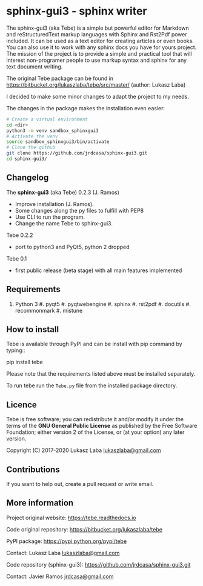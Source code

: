 sphinx-gui3 - sphinx writer
============================
The sphinx-gui3 (aka Tebe) is a simple but powerful editor for Markdown and reStructuredText markup languages
with Sphinx and Rst2Pdf power included.
It can be used as a text editor for creating articles or even books.
You can also use it to work with any sphinx docs you have for yours project.
The mission of the project is to provide a simple and practical tool that will interest non-programer people
to use markup syntax and sphinx for any text document writing.

The original Tebe package can be found in https://bitbucket.org/lukaszlaba/tebe/src/master/ (author: Lukasz Laba)

I decided to make some minor changes to adapt the project to my needs.

The changes in the package makes the installation even easier:
   
```bash
# Create a virtual environment
cd <dir>
python3 -m venv sandbox_sphinxgui3
# Activate the venv
source sandbox_sphinxgui3/bin/activate
# Clone the github
git clone https://github.com/jrdcasa/sphinx-gui3.git
cd sphinx-gui3/

```


Changelog
---------
The **sphinx-gui3** (aka Tebe) 0.2.3 (J. Ramos)

- Improve installation (J. Ramos).
- Some changes along the py files to fulfill with PEP8
- Use CLI to run the program.
- Change the name Tebe to sphinx-gui3.

Tebe 0.2.2

- port to python3 and PyQt5, python 2 dropped

Tebe 0.1

- first public release (beta stage) with all main features implemented


Requirements
------------
1. Python 3
#. pyqt5
#. pyqtwebengine 
#. sphinx
#. rst2pdf
#. docutils
#. recommonmark
#. mistune

How to install
--------------
Tebe is available through PyPI and can be install with pip command by typing::

   pip install tebe

Please note that the requirements listed above must be installed separately.

To run tebe run the ``Tebe.py`` file from the installed package directory.

Licence
-------
Tebe is free software;
you can redistribute it and/or modify it under the terms of the **GNU General Public License**
as published by the Free Software Foundation;
either version 2 of the License,
or (at your option) any later version.

Copyright (C) 2017-2020 Lukasz Laba <lukaszlaba@gmail.com>

Contributions
-------------
If you want to help out, create a pull request or write email.

More information
----------------
Project original website: https://tebe.readthedocs.io

Code original repository: https://bitbucket.org/lukaszlaba/tebe

PyPI package: https://pypi.python.org/pypi/tebe

Contact: Lukasz Laba <lukaszlaba@gmail.com>

Code repository (sphinx-gui3): https://github.com/jrdcasa/sphinx-gui3.git

Contact: Javier Ramos <jrdcasa@gmail.com>



